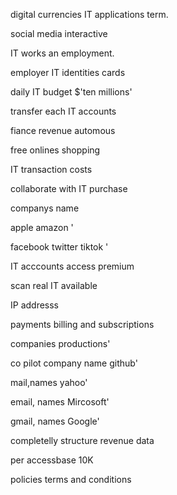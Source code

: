 
digital currencies IT applications term.

social media interactive 

 IT works an employment. 

employer IT identities cards

daily IT budget $'ten millions' 

transfer each IT accounts 

fiance revenue automous 

free onlines shopping 

IT transaction costs

collaborate with IT purchase 

companys name  

 apple amazon '

facebook twitter tiktok '

IT acccounts access premium  

scan real IT available 

IP addresss 

payments billing and subscriptions 

companies productions'

co pilot company name github'

mail,names yahoo'

email, names Mircosoft'

gmail, names Google'

completelly structure revenue data 

per accessbase 10K  
 
policies terms and conditions 

